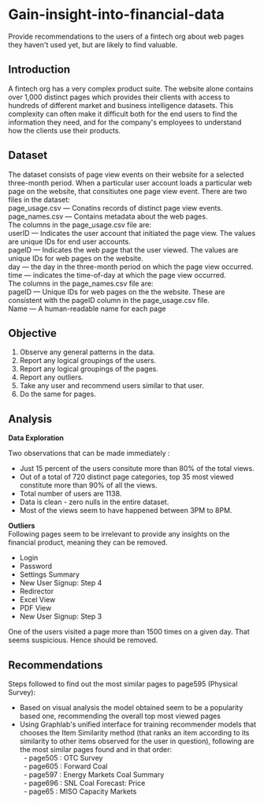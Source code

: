 # Gain-insight-into-financial-data
Provide recommendations to the users of a fintech org about web pages they haven't used yet, but are likely to find valuable.

## Introduction  

A fintech org has a very complex product suite. The website alone contains over 1,000 distinct pages which
provides their clients with access to hundreds of different market and business intelligence datasets. This
complexity can often make it difficult both for the end users to find the information they need, and for the
company's employees to understand how the clients use their products.  

## Dataset

The dataset consists of page view events on their website for a selected three-month period. When a particular
user account loads a particular web page on the website, that consitiutes one page view event.
There are two files in the dataset:  
page_usage.csv — Conatins records of distinct page view events.  
page_names.csv — Contains metadata about the web pages.  
The columns in the page_usage.csv file are:  
userID — Indicates the user account that initiated the page view. The values are unique IDs for end
user accounts.  
pageID — Indicates the web page that the user viewed. The values are unique IDs for web pages on
the website.  
day — the day in the three-month period on which the page view occurred.  
time — indicates the time-of-day at which the page view occurred.  
The columns in the page_names.csv file are:  
pageID — Unique IDs for web pages on the the website. These are consistent with the pageID
column in the page_usage.csv file.  
Name — A human-readable name for each page  

## Objective  

1. Observe any general patterns in the data.  
2. Report any logical groupings of the users.  
3. Report any logical groupings of the pages.  
4. Report any outliers.  
5. Take any user and recommend users similar to that user.  
6. Do the same for pages.  

## Analysis  

**Data Exploration**  

Two observations that can be made immediately :  
* Just 15 percent of the users consitute more than 80% of the total views.  
* Out of a total of 720 distinct page categories, top 35 most viewed constitute more than 90% of all the views.  
* Total number of users are 1138.
* Data is clean - zero nulls in the entire dataset.  
* Most of the views seem to have happened between 3PM to 8PM.  

**Outliers**  
Following pages seem to be irrelevant to provide any insights on the financial product, meaning they can be removed.  
* Login  
* Password  
* Settings Summary  
* New User Signup: Step 4  
* Redirector  
* Excel View  
* PDF View  
* New User Signup: Step 3  

One of the users visited a page more than 1500 times on a given day. That seems suspicious. Hence should be removed.  

## Recommendations  
Steps followed to find out the most similar pages to page595 (Physical Survey):  
* Based on visual analysis the model obtained seem to be a popularity based one, recommending the overall top most viewed pages  
* Using Graphlab's unified interface for training recommender models that chooses the Item Similarity method (that ranks an item according to its similarity to other items observed for the user in question), following are the most similar pages found  and in that order:  
&nbsp; - page505 : OTC Survey  
&nbsp; - page605 : Forward Coal  
&nbsp; - page597 : Energy Markets Coal Summary  
&nbsp; - page696 : SNL Coal Forecast: Price  
&nbsp; - page65 : MISO Capacity Markets  
